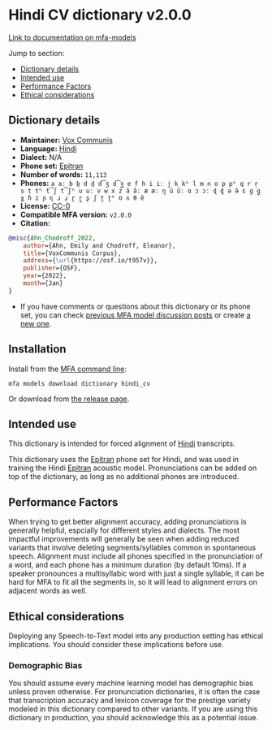 
# Hindi CV dictionary v2.0.0

[Link to documentation on mfa-models](https://mfa-models.readthedocs.io/en/main/dictionary/hindi_cv.html)

Jump to section:

- [Dictionary details](#dictionary-details)
- [Intended use](#intended-use)
- [Performance Factors](#performance-factors)
- [Ethical considerations](#ethical-considerations)

## Dictionary details

- **Maintainer:** [Vox Communis](https://osf.io/t957v/)
- **Language:** [Hindi](https://en.wikipedia.org/wiki/Hindi_language)
- **Dialect:** N/A
- **Phone set:** [Epitran](https://github.com/dmort27/epitran)
- **Number of words:** `11,113`
- **Phones:** `a aː b b̤ d d̤ d͡ʒ d͡ʒ̤ e f h i iː j k kʰ l m n o p pʰ q r r̩ s t tʰ t͡ʃ t͡ʃʰ u uː v w x z ã ãː æ æː ŋ ũ ũː ɑ ɔ ɔː ɖ ɖ̤ ə ə̃ ɛ ɡ ɡ̤ ɣ ɦ ɪ ɲ ɳ ɹ ɹ̩ ɽ ɽ̥ ʂ ʃ ʈ ʈʰ ʊ ʌ θ ẽ`
- **License:** [CC-0](https://creativecommons.org/publicdomain/zero/1.0/)
- **Compatible MFA version:** `v2.0.0`
- **Citation:**

```bibtex
@misc{Ahn_Chodroff_2022,
	author={Ahn, Emily and Chodroff, Eleanor},
	title={VoxCommunis Corpus},
	address={\url{https://osf.io/t957v}},
	publisher={OSF},
	year={2022},
	month={Jan}
}
```

- If you have comments or questions about this dictionary or its phone set, you can check [previous MFA model discussion posts](https://github.com/MontrealCorpusTools/mfa-models/discussions?discussions_q=Hindi+CV+dictionary+v2.0.0) or create [a new one](https://github.com/MontrealCorpusTools/mfa-models/discussions/new).

## Installation

Install from the [MFA command line](https://montreal-forced-aligner.readthedocs.io/en/latest/user_guide/models/index.html):

```
mfa models download dictionary hindi_cv
```

Or download from [the release page](https://github.com/MontrealCorpusTools/mfa-models/releases/tag/dictionary-hindi_cv-v2.0.0).

## Intended use

This dictionary is intended for forced alignment of [Hindi](https://en.wikipedia.org/wiki/Hindi_language) transcripts.

This dictionary uses the [Epitran](https://github.com/dmort27/epitran) phone set for Hindi, and was used in training the Hindi [Epitran](https://github.com/dmort27/epitran) acoustic model.
Pronunciations can be added on top of the dictionary, as long as no additional phones are introduced.

## Performance Factors

When trying to get better alignment accuracy, adding pronunciations is generally helpful, espcially for different styles and dialects.
The most impactful improvements will generally be seen when adding reduced variants that
involve deleting segments/syllables common in spontaneous speech.  Alignment must include all phones specified in the pronunciation of a word, and each phone has
a minimum duration (by default 10ms). If a speaker pronounces a multisyllabic word with just a single syllable, it can be hard for MFA to fit all the segments in,
so it will lead to alignment errors on adjacent words as well.

## Ethical considerations

Deploying any Speech-to-Text model into any production setting has ethical implications. You should consider these implications before use.

### Demographic Bias

You should assume every machine learning model has demographic bias unless proven otherwise.
For pronunciation dictionaries, it is often the case that transcription accuracy and lexicon coverage for the prestige variety modeled in this dictionary compared to other variants.
If you are using this dictionary in production, you should acknowledge this as a potential issue.
